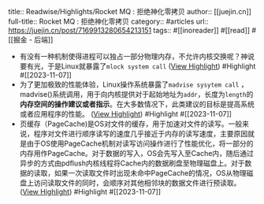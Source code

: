 title:: Readwise/Highlights/Rocket MQ : 拒绝神化零拷贝
author:: [[juejin.cn]]
full-title:: Rocket MQ : 拒绝神化零拷贝
category:: #articles
url:: https://juejin.cn/post/7169913280654213151
tags:: #[[inoreader]] #[[read]] #[[掘金 - 后端]]

- 有没有一种机制使得进程可以独占一部分物理内存，不允许内核交换呢？神说要有光，于是Linux就暴露了`mlock system call` ([View Highlight](https://read.readwise.io/read/01hekrn0p2sw4d8p2d361wzry2)) #Highlight #[[2023-11-07]]
- 为了更加极致的性能体验，Linux操作系统暴露了`madvise sysytem call` ，madvise()系统调用，用于向内核提供对于起始地址为`addr`，长度为`length`的**内存空间的操作建议或者指示**。在大多数情况下，此类建议的目标是提高系统或者应用程序的性能。 ([View Highlight](https://read.readwise.io/read/01hekrnf88yx5970sh3rcrtznf)) #Highlight #[[2023-11-07]]
- 页缓存（PageCache)是OS对文件的缓存，用于加速对文件的读写。一般来说，程序对文件进行顺序读写的速度几乎接近于内存的读写速度，主要原因就是由于OS使用PageCache机制对读写访问操作进行了性能优化，将一部分的内存用作PageCache。对于数据的写入，OS会先写入至Cache内，随后通过异步的方式由pdflush内核线程将Cache内的数据刷盘至物理磁盘上。对于数据的读取，如果一次读取文件时出现未命中PageCache的情况，OS从物理磁盘上访问读取文件的同时，会顺序对其他相邻块的数据文件进行预读取。 ([View Highlight](https://read.readwise.io/read/01hekrp5j1x4pkgwj3cqnmm25v)) #Highlight #[[2023-11-07]]